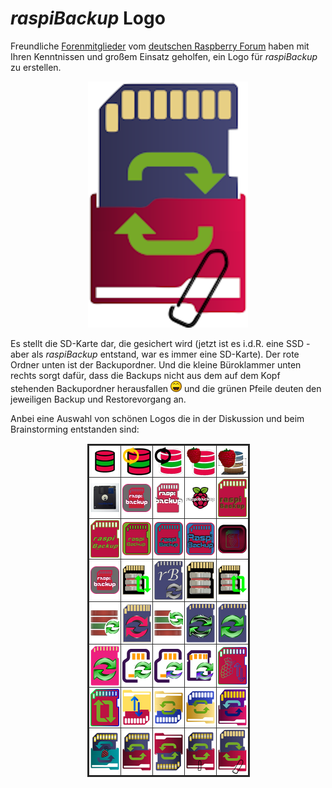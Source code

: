 # *raspiBackup* Logo


Freundliche [Forenmitglieder](https://forum-raspberrypi.de/forum/thread/59343-wer-hat-lust-und-zeit-ein-schoeneres-icon-fuer-den-raspibackup-installer-fuer-ub/) vom [deutschen Raspberry Forum](https://forum-raspberrypi.de/forum/) haben mit Ihren Kenntnissen und großem Einsatz geholfen, ein Logo für *raspiBackup* zu erstellen.

<center>

![Icon rot blau final 256](images/icons/Icon_rot_blau_final_256.png)
</center>

Es stellt die SD-Karte dar, die gesichert wird (jetzt ist es i.d.R. eine SSD -
aber als *raspiBackup* entstand, war es immer eine SD-Karte). Der rote Ordner
unten ist der Backupordner. Und die kleine Büroklammer unten rechts sorgt dafür,
dass die Backups nicht aus dem auf dem Kopf stehenden Backupordner herausfallen
![laugh](images/icons/laugh.gif) und die grünen Pfeile deuten den jeweiligen Backup und Restorevorgang an.

Anbei eine Auswahl von schönen Logos die in der Diskussion und beim Brainstorming entstanden sind:

<center>

![Auswahl an Icons](images/icons/icon-collection.png)
</center>

[.status]: rft
[.source]: https://www.linux-tips-and-tricks.de/de/raspibackupcategoried/653-raqspibackup-has-a-new-logo
[.source]: https://www.linux-tips-and-tricks.de/en/raspibackupcategorye/654-raspibackup-has-a-new-logo

